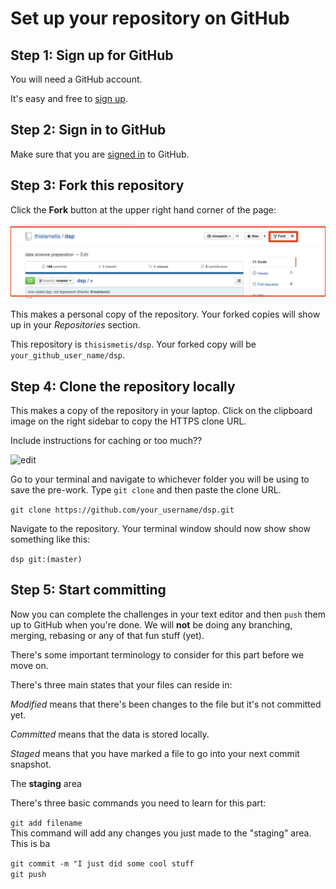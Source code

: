 # Set up your repository on GitHub


## Step 1: Sign up for GitHub

You will need a GitHub account.

It's easy and free to [sign up](https://github.com/join).


## Step 2: Sign in to GitHub

Make sure that you are [signed in](https://github.com/login) to GitHub.


## Step 3: Fork this repository

Click the **Fork** button at the upper right hand corner of the page:

![fork](img/forking_repo.png)

This makes a personal copy of the repository. Your forked copies will show up in your *Repositories* section.

This repository is `thisismetis/dsp`. Your forked copy will be `your_github_user_name/dsp`.

## Step 4: Clone the repository locally

This makes a copy of the repository in your laptop. Click on the clipboard image on the right sidebar to copy the HTTPS clone URL. 

Include instructions for caching or too much??

![edit](img/clone_repo.png)

Go to your terminal and navigate to whichever folder you will be using to save the pre-work. Type `git clone` and then paste the clone URL.  

`git clone https://github.com/your_username/dsp.git`  

Navigate to the repository. Your terminal window should now show show something like this:

` dsp git:(master) `

## Step 5: Start committing

Now you can complete the challenges in your text editor and then `push` them up to GitHub when you're done. We will **not** be doing any branching, merging, rebasing or any of that fun stuff (yet).  

There's some important terminology to consider for this part before we move on.  

There's three main states that your files can reside in: 

_Modified_ means that there's been changes to the file but it's not committed yet. 

_Committed_ means that the data is stored locally.

_Staged_ means that you have marked a file to go into your next commit snapshot.

The **staging** area 

There's three basic commands you need to learn for this part:

`git add filename`  
This command will add any changes you just made to the "staging" area. This is ba

`git commit -m "I just did some cool stuff`  
`git push`  


<!-- 


## Step 4: Edit your fork

There are files in your forked repository that you need to edit to add your work.

When viewing an individual file in your forked repository on GitHub, you will an see "Edit this file" button that you can click to get an in-browser editor.

![edit](img/edit_file.png)

After you've edited the file, you need to _commit_ your changes to make them permanent. At the bottom of the page you can add a _commit message_ describing your changes and then click the green "Commit changes" button.

![commit](img/commit_file.png)

You can repeat the edit and commit process as many times as you like. You don't have to be totally done with a file to commit. Commit incrementally!

Here's your first chance to practice this:



What is your favorite [emoji](http://www.emoji-cheat-sheet.com/)?

>> REPLACE THIS TEXT WITH YOUR RESPONSE




### Deepen your knowledge

The process above is designed to be accessible to anyone regardless of background. There is much more to learn about `git` and GitHub.

To get a complete understanding of `git`, you should read [Pro Git](http://git-scm.com/book/en/v2). It's available free online or as a printed book.

[<img src="img/pro_git.png" title="Pro Git" width="250" />](http://git-scm.com/book/en/v2)

It isn't required, but you can also submit work to your forked repository by `clone`ing your fork, editing files on your machine, `add`ing them to the staging area, `commit`ting them, and `push`ing your changes back up to GitHub.
